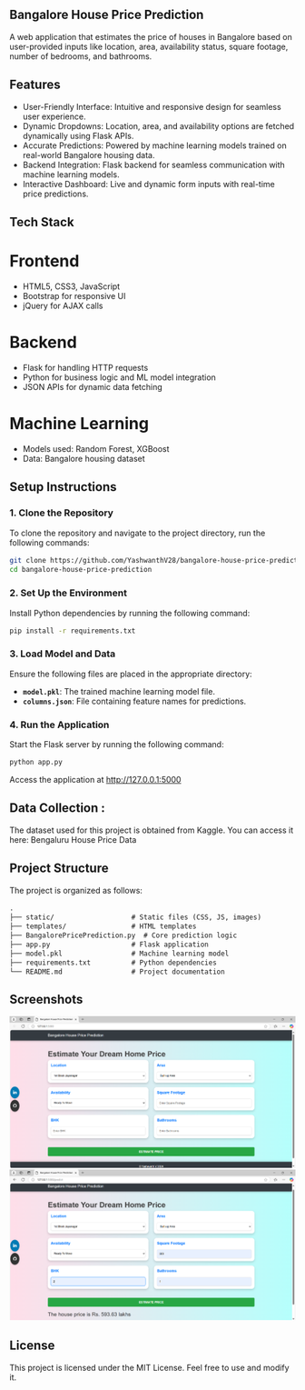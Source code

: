 ## Bangalore House Price Prediction
A web application that estimates the price of houses in Bangalore based on user-provided inputs like location, area, availability status, square footage, number of bedrooms, and bathrooms.

## Features
- User-Friendly Interface: Intuitive and responsive design for seamless user experience.
- Dynamic Dropdowns: Location, area, and availability options are fetched dynamically using Flask APIs.
- Accurate Predictions: Powered by machine learning models trained on real-world Bangalore housing data.
- Backend Integration: Flask backend for seamless communication with machine learning models.
- Interactive Dashboard: Live and dynamic form inputs with real-time price predictions.

## Tech Stack
# Frontend
- HTML5, CSS3, JavaScript
- Bootstrap for responsive UI
- jQuery for AJAX calls
# Backend
- Flask for handling HTTP requests
- Python for business logic and ML model integration
- JSON APIs for dynamic data fetching
# Machine Learning
- Models used: Random Forest, XGBoost
- Data: Bangalore housing dataset

## Setup Instructions
### **1. Clone the Repository**
To clone the repository and navigate to the project directory, run the following commands:

```bash
git clone https://github.com/YashwanthV28/bangalore-house-price-prediction.git
cd bangalore-house-price-prediction
```
### **2. Set Up the Environment**
Install Python dependencies by running the following command:

```bash
pip install -r requirements.txt
```
### **3. Load Model and Data**
Ensure the following files are placed in the appropriate directory:

- **`model.pkl`**: The trained machine learning model file.
- **`columns.json`**: File containing feature names for predictions.

### **4. Run the Application**
Start the Flask server by running the following command:

```bash
python app.py
```
Access the application at http://127.0.0.1:5000

## Data Collection :
The dataset used for this project is obtained from Kaggle. You can access it here:
Bengaluru House Price Data


## **Project Structure**
The project is organized as follows:

```plaintext
.
├── static/                   # Static files (CSS, JS, images)
├── templates/                # HTML templates
├── BangalorePricePrediction.py  # Core prediction logic
├── app.py                    # Flask application
├── model.pkl                 # Machine learning model
├── requirements.txt          # Python dependencies
└── README.md                 # Project documentation
```

## Screenshots
![Screen shot](img/123.png)
![Prediction Page Screenshot](img/456.png)
## License
This project is licensed under the MIT License. Feel free to use and modify it.
